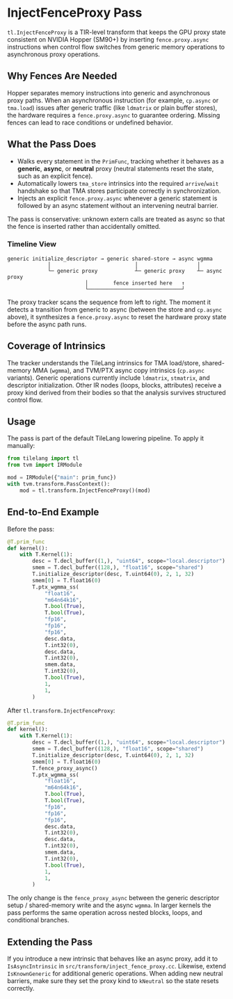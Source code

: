 # InjectFenceProxy Pass

`tl.InjectFenceProxy` is a TIR-level transform that keeps the GPU proxy state consistent on NVIDIA Hopper (SM90+) by inserting `fence.proxy.async` instructions when control flow switches from generic memory operations to asynchronous proxy operations.

## Why Fences Are Needed

Hopper separates memory instructions into generic and asynchronous proxy paths. When an asynchronous instruction (for example, `cp.async` or `tma.load`) issues after generic traffic (like `ldmatrix` or plain buffer stores), the hardware requires a `fence.proxy.async` to guarantee ordering. Missing fences can lead to race conditions or undefined behavior.

## What the Pass Does

- Walks every statement in the `PrimFunc`, tracking whether it behaves as a **generic**, **async**, or **neutral** proxy (neutral statements reset the state, such as an explicit fence).
- Automatically lowers `tma_store` intrinsics into the required `arrive`/`wait` handshake so that TMA stores participate correctly in synchronization.
- Injects an explicit `fence.proxy.async` whenever a generic statement is followed by an async statement without an intervening neutral barrier.

The pass is conservative: unknown extern calls are treated as async so that the fence is inserted rather than accidentally omitted.

### Timeline View

```
generic initialize_descriptor → generic shared-store → async wgmma
             │                           │                   │
             └─ generic proxy            ┴─ generic proxy    ┴─ async proxy
                         │        fence inserted here   ↑
                         └──────────────────────────────┘
```

The proxy tracker scans the sequence from left to right. The moment it detects a transition from generic to async (between the store and `cp.async` above), it synthesizes a `fence.proxy.async` to reset the hardware proxy state before the async path runs.

## Coverage of Intrinsics

The tracker understands the TileLang intrinsics for TMA load/store, shared-memory MMA (`wgmma`), and TVM/PTX async copy intrinsics (`cp.async` variants). Generic operations currently include `ldmatrix`, `stmatrix`, and descriptor initialization. Other IR nodes (loops, blocks, attributes) receive a proxy kind derived from their bodies so that the analysis survives structured control flow.

## Usage

The pass is part of the default TileLang lowering pipeline. To apply it manually:

```python
from tilelang import tl
from tvm import IRModule

mod = IRModule({"main": prim_func})
with tvm.transform.PassContext():
    mod = tl.transform.InjectFenceProxy()(mod)
```

## End-to-End Example

Before the pass:

```python
@T.prim_func
def kernel():
    with T.Kernel(1):
        desc = T.decl_buffer((1,), "uint64", scope="local.descriptor")
        smem = T.decl_buffer((128,), "float16", scope="shared")
        T.initialize_descriptor(desc, T.uint64(0), 2, 1, 32)
        smem[0] = T.float16(0)
        T.ptx_wgmma_ss(
            "float16",
            "m64n64k16",
            T.bool(True),
            T.bool(True),
            "fp16",
            "fp16",
            "fp16",
            desc.data,
            T.int32(0),
            desc.data,
            T.int32(0),
            smem.data,
            T.int32(0),
            T.bool(True),
            1,
            1,
        )
```

After `tl.transform.InjectFenceProxy`:

```python
@T.prim_func
def kernel():
    with T.Kernel(1):
        desc = T.decl_buffer((1,), "uint64", scope="local.descriptor")
        smem = T.decl_buffer((128,), "float16", scope="shared")
        T.initialize_descriptor(desc, T.uint64(0), 2, 1, 32)
        smem[0] = T.float16(0)
        T.fence_proxy_async()
        T.ptx_wgmma_ss(
            "float16",
            "m64n64k16",
            T.bool(True),
            T.bool(True),
            "fp16",
            "fp16",
            "fp16",
            desc.data,
            T.int32(0),
            desc.data,
            T.int32(0),
            smem.data,
            T.int32(0),
            T.bool(True),
            1,
            1,
        )
```

The only change is the `fence_proxy_async` between the generic descriptor setup / shared-memory write and the async `wgmma`. In larger kernels the pass performs the same operation across nested blocks, loops, and conditional branches.

## Extending the Pass

If you introduce a new intrinsic that behaves like an async proxy, add it to `IsAsyncIntrinsic` in `src/transform/inject_fence_proxy.cc`. Likewise, extend `IsKnownGeneric` for additional generic operations. When adding new neutral barriers, make sure they set the proxy kind to `kNeutral` so the state resets correctly.
